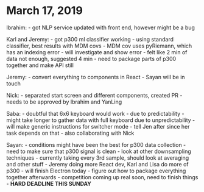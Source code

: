 # March 17, 2019

Ibrahim:
    - got NLP service updated with front end, however might be a bug

Karl and Jeremy:
    - got p300 ml classifier working
    - using standard classifier, best results with MDM covs
        - MDM cov uses pyRiemann, which has an indexing error
        - will investigate and show error
    - felt like 2 min of data not enough, suggested 4 min
    - need to package parts of p300 together and make API still

Jeremy:
    - convert everything to components in React
        - Sayan will be in touch

Nick:
    - separated start screen and different components, created PR
        - needs to be approved by Ibrahim and YanLing

Saba:
    - doubtful that 6x6 keyboard would work
        - due to predictability
    - might take longer to gather data with full keyboard due to unpredictability
    - will make generic instructions for switcher mode
        - tell Jen after since her task depends on that
        - also collaborating with Nick

Sayan:
    - conditions might have been the best for p300 data collection
        - need to make sure that p300 signal is clean
        - look at other downsampling techniques
            - currently taking every 3rd sample, should look at averaging and other stuff
    - Jeremy doing more React dev, Karl and Lisa do more of p300
    - will finish Electron today
        - figure out how to package everything together afterwards
    - competition coming up real soon, need to finish things
        - __HARD DEADLINE THIS SUNDAY__

